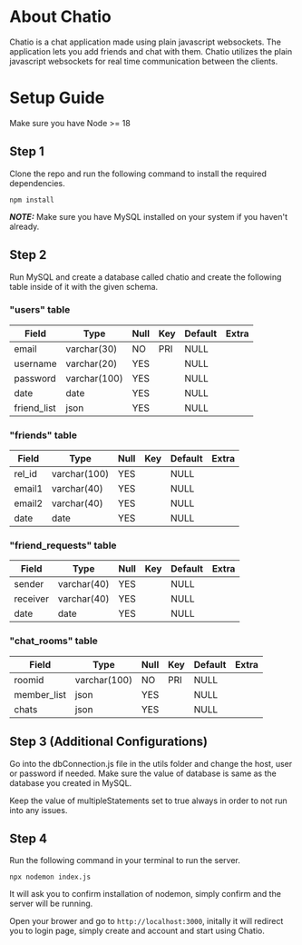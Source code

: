 # About Chatio
Chatio is a chat application made using plain javascript websockets. The application lets you add friends and chat with them. Chatio utilizes the plain javascript websockets for real time communication between the clients.

# Setup Guide

Make sure you have Node >= 18

## Step 1

Clone the repo and run the following command to install the required dependencies.
```
npm install
```

**_NOTE:_**  Make sure you have MySQL installed on your system if you haven't already.

## Step 2

Run MySQL and create a database called chatio and create the following table inside of it with the given schema.

### "users" table
| Field       | Type         | Null | Key | Default | Extra |
|-------------|--------------|------|-----|---------|-------|
| email       | varchar(30)  | NO   | PRI | NULL    |       |
| username    | varchar(20)  | YES  |     | NULL    |       |
| password    | varchar(100) | YES  |     | NULL    |       |
| date        | date         | YES  |     | NULL    |       |
| friend_list | json         | YES  |     | NULL    |       |

### "friends" table
| Field  | Type         | Null | Key | Default | Extra |
|--------|--------------|------|-----|---------|-------|
| rel_id | varchar(100) | YES  |     | NULL    |       |
| email1 | varchar(40)  | YES  |     | NULL    |       |
| email2 | varchar(40)  | YES  |     | NULL    |       |
| date   | date         | YES  |     | NULL    |       |

### "friend_requests" table
| Field    | Type        | Null | Key | Default | Extra |
|----------|-------------|------|-----|---------|-------|
| sender   | varchar(40) | YES  |     | NULL    |       |
| receiver | varchar(40) | YES  |     | NULL    |       |
| date     | date        | YES  |     | NULL    |       |

### "chat_rooms" table
| Field       | Type         | Null | Key | Default | Extra |
|-------------|--------------|------|-----|---------|-------|
| roomid      | varchar(100) | NO   | PRI | NULL    |       |
| member_list | json         | YES  |     | NULL    |       |
| chats       | json         | YES  |     | NULL    |       |

## Step 3 (Additional Configurations)
Go into the dbConnection.js file in the utils folder and change the host, user or password if needed. Make sure the value of database is same as the database you created in MySQL.

Keep the value of multipleStatements set to true always in order to not run into any issues.

## Step 4
Run the following command in your terminal to run the server.
```
npx nodemon index.js
```

It will ask you to confirm installation of nodemon, simply confirm and the server will be running.

Open your brower and go to `http://localhost:3000`, initally it will redirect you to login page, simply create and account and start using Chatio.

